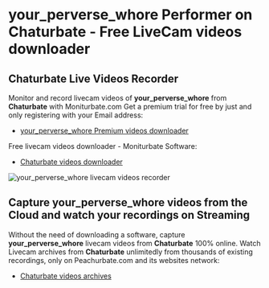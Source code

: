 # your_perverse_whore Performer on Chaturbate - Free LiveCam videos downloader

## Chaturbate Live Videos Recorder

Monitor and record livecam videos of **your_perverse_whore** from **Chaturbate** with Moniturbate.com
Get a premium trial for free by just and only registering with your Email address:
* [your_perverse_whore Premium videos downloader](https://moniturbate.com/request-demo-licence-key.html)

Free livecam videos downloader - Moniturbate Software:
* [Chaturbate videos downloader](https://moniturbate.com/moniturbate-download-software.html)

![your_perverse_whore livecam videos recorder](https://peachurnet.com/templates/moniturbate-software.png)


## Capture your_perverse_whore videos from the Cloud and watch your recordings on Streaming

Without the need of downloading a software, capture **your_perverse_whore** livecam videos from **Chaturbate** 100% online.
Watch Livecam archives from **Chaturbate** unlimitedly from thousands of existing recordings, only on Peachurbate.com and its websites network:
* [Chaturbate videos archives](https://peachurnet.com/)